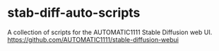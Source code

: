 # stab-diff-auto-scripts
A collection of scripts for the AUTOMATIC1111 Stable Diffusion web UI.  https://github.com/AUTOMATIC1111/stable-diffusion-webui
